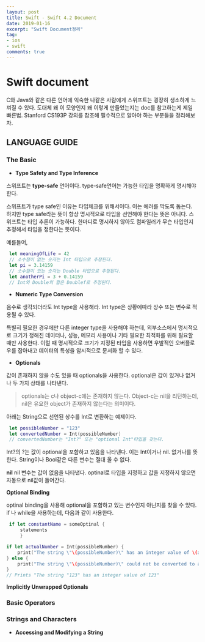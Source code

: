 ```yaml
---
layout: post
title: Swift - Swift 4.2 Document
date: 2019-01-16
excerpt: "Swift Document정리"
tag:
- ios
- swift
comments: true
---
```


# Swift document 	

C와 Java와 같은 다른 언어에 익숙한 나같은 사람에게 스위프트는 굉장히 생소하게 느껴질 수 있다. 도대체 왜 이 모양인지 왜 이렇게 만들었는지는 doc를 참고하는게 제일 빠른법. Stanford CS193P 강의를 참조해 필수적으로 알아야 하는 부분들을 정리해보자.

## LANGUAGE GUIDE
 
 ### The Basic
- **Type Safety and Type Inference**

스위프트는 **type-safe** 언어이다.  type-safe언어는 가능한 타입을 명확하게 명시해야 한다. 

스위프트가 type safe인 이유는 타입체크를 위해서이다. 이는 에러를 막도록 돕는다. 하지만 type safe라는 뜻이 항상 명시적으로 타입을 선언해야 한다는 뜻은 아니다. 스위프트는 타입 추론이 가능하다. 한마디로 명시하지 않아도 컴파일러가 무슨 타입인지 추정해서 타입을 정한다는 뜻이다.

예를들어, 
~~~ swift
 let meaningOfLife = 42
 // 소수점이 없는 숫자는 Int 타입으로 추정된다. 
 let pi = 3.14159
 // 소수점이 있는 숫자는 Double 타입으로 추정된다.
 let anotherPi = 3 + 0.14159
 // Int와 Double의 합은 Doublef로 추정된다.
~~~

-  **Numeric Type Conversion**

음수로 생각되더라도 Int type을 사용해라. Int type은 상황에따라 상수 또는 변수로 적용될 수 있다. 

특별히 필요한 경우에만 다른 integer type을 사용해야 하는데, 외부소스에서 명시적으로 크기가 정해진 데이터나, 성능, 메모리 사용이나 기타 필요한 최적화를 위해 필요할 때만 사용한다. 이럴 때 명시적으로 크기가 지정된 타입을 사용하면 우발적인 오버플로우를 잡아내고 데이터의 특성을 암시적으로 문서화 할 수 있다.

- **Optionals**

값이 존재하지 않을 수도 있을 때 optionals을 사용한다. optional은 값이 있거나 없거나 두 가지 상태를 나타낸다.

> optionals는 c나 object-c에는 존재하지 않는다. Object-c는 nil을 리턴하는데, nil은 유요한 object가 존재하지 않는다는 의미이다. 

아래는 String으로 선언된 상수를 Int로 변환하는 예제이다.
~~~ swift
 let possibleNumber = "123"
 let convertedNumber = Int(possibleNumber)
 // convertedNumber는 "Int?" 또는 "optional Int"타입을 갖는다.
~~~

Int?의 ?는 값이 optional을 포함하고 있음을 나타낸다. 이는 Int이거나 nil. 없거나를 뜻한다. String이나 Bool같은 다른 변수는 절대 올 수 없다.

**nil**
nil 변수는 값이 없음을 나타낸다. optinal로 타입을 지정하고 값을 지정하지 않으면 자동으로 nil값이 들어간다.

**Optional Binding**

optinal binding을 사용해 optional을 포함하고 있는 변수인지 아닌지를 찾을 수 있다. if 나 while을 사용하는데, 다음과 같이 사용한다.
~~~ swift
 if let constantName = someOptinal {
	 statements
	 }
~~~

~~~ swift
if let actualNumber = Int(possibleNumber) {
	print("The string \"\(possibleNumber)\" has an integer value of \(actualNumber)")
} else {
	print("The string \"\(possibleNumber)\" could not be converted to an integer")
}
// Prints "The string "123" has an integer value of 123"
~~~

**Implicitly Unwrapped Optionals**


### Basic Operators


### Strings and Characters

- **Accessing and Modifying a String**

